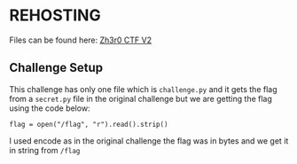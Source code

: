 # REHOSTING

Files can be found here: [Zh3r0 CTF V2](https://github.com/zh3r0/zh3r0-ctf/tree/main/V2/misc/cheater-mind)

## Challenge Setup
This challenge has only one file which is `challenge.py` and it gets the flag from a `secret.py` file in the original challenge but we are getting the flag using the code below:

```
flag = open("/flag", "r").read().strip()
```

I used encode as in the original challenge the flag was in bytes and we get it in string from `/flag`